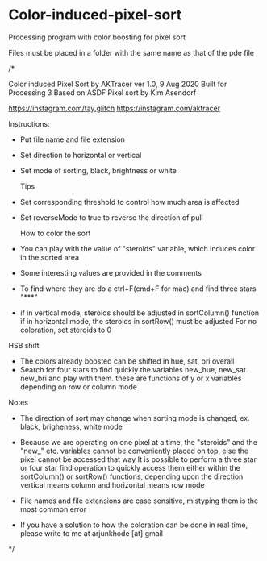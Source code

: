 # Color-induced-pixel-sort
Processing program with color boosting for pixel sort

Files must be placed in a folder with the same name as that of the pde file

/*

 Color induced Pixel Sort by AKTracer ver 1.0, 9 Aug 2020
 Built for Processing 3
 Based on ASDF Pixel sort by Kim Asendorf
 
 https://instagram.com/tay.glitch
 https://instagram.com/aktracer
 
  Instructions:
* Put file name and file extension
* Set direction to horizontal or vertical
* Set mode of sorting, black, brightness or white

  Tips
* Set corresponding threshold to control how much area is affected
* Set reverseMode to true to reverse the direction of pull

  How to color the sort
* You can play with the value of "steroids" variable, which induces color in the sorted area
* Some interesting values are provided in the comments
* To find where they are do a ctrl+F(cmd+F for mac) and find three stars "***"
* if in vertical mode, steroids should be adjusted in sortColumn() function
  if in horizontal mode, the steroids in sortRow() must be adjusted
  For no coloration, set steroids to 0
  
 HSB shift
* The colors already boosted can be shifted in hue, sat, bri overall
* Search for four stars to find quickly the variables new_hue, new_sat. new_bri
  and play with them. these are functions of y or x variables depending on row or column mode
 
 Notes
* The direction of sort may change when sorting mode is changed, ex. black, brigheness, white mode
* Because we are operating on one pixel at a time, the "steroids" and the "new_" etc.
  variables cannot be conveniently placed on top, else the pixel cannot be accessed that way
  It is possible to perform a three star or four star find operation to quickly access them
  either within the sortColumn() or sortRow() functions, depending upon the direction
  vertical means column and horizontal means row mode
* File names and file extensions are case sensitive, mistyping them is the most common error
  
* If you have a solution to how the coloration can be done in real time, please write to me at
arjunkhode [at] gmail
 
 */
